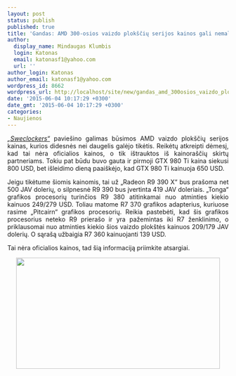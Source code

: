 ```yaml
---
layout: post
status: publish
published: true
title: 'Gandas: AMD 300-osios vaizdo plokščių serijos kainos gali nemaloniai nustebinti'
author:
  display_name: Mindaugas Klumbis
  login: Katonas
  email: katonasf1@yahoo.com
  url: ''
author_login: Katonas
author_email: katonasf1@yahoo.com
wordpress_id: 8662
wordpress_url: http://localhost/site/new/gandas_amd_300osios_vaizdo_ploksciu_serijos_kainos_gali_nemaloniai_nustebinti/
date: '2015-06-04 10:17:29 +0300'
date_gmt: '2015-06-04 10:17:29 +0300'
categories:
- Naujienos
---
```

<p style="text-align: justify;">
	<em><a href="http://www.sweclockers.com/nyhet/20623-amd-radeon-300-serien-dyker-upp-i-prislista">&bdquo;Sweclockers&ldquo;</a></em> pavie&scaron;ino galimas būsimos AMD vaizdo plok&scaron;čių serijos kainas, kurios didesnės nei daugelis galėjo tikėtis. Reikėtų atkreipti dėmesį, kad tai nėra oficialios kainos, o tik i&scaron;trauktos i&scaron; kainora&scaron;čių skirtų partneriams. Tokiu pat būdu buvo gauta ir pirmoji GTX 980 Ti kaina siekusi 800 USD, bet i&scaron;leidimo dieną paai&scaron;kėjo, kad GTX 980 Ti kainuoja 650 USD.</p>
<p style="text-align: justify;">
	Jeigu tikėtume &scaron;iomis kainomis, tai už &bdquo;Radeon R9 390 X&ldquo; bus pra&scaron;oma net 500 JAV dolerių, o silpnesnė R9 390 bus įvertinta 419 JAV doleriais. &bdquo;Tonga&ldquo; grafikos procesorių turinčios R9 380 atitinkamai nuo atminties kiekio kainuos 249/279 USD. Toliau matome R7 370 grafikos adapterius, kuriuose rasime &bdquo;Pitcairn&ldquo; grafikos procesorių. Reikia pastebėti, kad &scaron;is grafikos procesorius neteko R9 priera&scaron;o ir yra pažemintas iki R7 ženklinimo, o priklausomai nuo atminties kiekio &scaron;ios vaizdo plok&scaron;tės kainuos 209/179 JAV dolerių. O sąra&scaron;ą užbaigia R7 360 kainuojanti 139 USD.</p>
<p style="text-align: justify;">
	Tai nėra oficialios kainos, tad &scaron;ią informaciją priimkite atsargiai.</p>
<p style="text-align: center;">
	<a href="http://technews.lt/userfiles/300 price list.JPG"><img alt="" src="http://technews.lt/userfiles/300 price list.JPG" style="width: 464px; height: 253px;" /></a></p>
